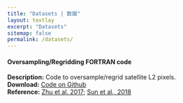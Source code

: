 ```yaml
---
title: "Datasets | 数据"
layout: textlay
excerpt: "Datasets"
sitemap: false
permalink: /datasets/
---
```


#### Oversampling/Regridding FORTRAN code

<b>Description:</b> Code to oversample/regrid satellite L2 pixels.  
<b>Download:</b> [Code on Github](https://github.com/zhu-group/RegridPixels)   
<b>Reference:</b> [Zhu et al. 2017](http://dx.doi.org/10.1021/acs.est.7b01356); [Sun et al., 2018](https://doi.org/10.5194/amt-11-6679-2018)